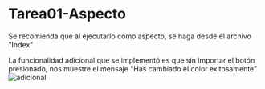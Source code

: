 # Tarea01-Aspecto
Se recomienda que al ejecutarlo como aspecto, se haga desde el archivo "Index"

La funcionalidad adicional que se implementó es que sin importar el botón presionado, nos muestre el mensaje "Has cambiado el color exitosamente"
![adicional](https://user-images.githubusercontent.com/68206447/98453778-ef2d5280-212a-11eb-930a-e580b7067e2e.png)

